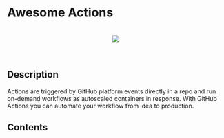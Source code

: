 # Awesome Actions

<p align="center">
  <br>
    <img src="https://image.ibb.co/cZ1q5f/awesome-actions.jpg" />
  <br>
  <br>
  <br>
</p>

## Description

Actions are triggered by GitHub platform events directly in a repo and run on-demand workflows as autoscaled containers in response. With GitHub Actions you can automate your workflow from idea to production.

## Contents

